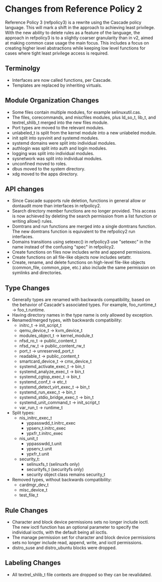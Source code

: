 # Changes from Reference Policy 2

Reference Policy 3 (refpolicy3) is a rewrite using the Cascade policy language.
This will mark a shift in the approach to achieving least privilege.  With the
new ability to delete rules as a feature of the language, the approach in
refpolicy3 is to a slightly coarser granularity than in v2, aimed at making
common case usage the main focus.  This includes a focus on creating higher
level abstractions while keeping low level functions for cases where tight
least privilege access is required.

## Terminolgy

* Interfaces are now called functions, per Cascade.
* Templates are replaced by inheriting virtuals.

## Module Organization Changes

* Some files contain multiple modules, for example selinuxutil.cas.
* The files, corecommands, and miscfiles modules, plus ld_so_t, lib_t, and textrel_shlib_t
  merged into the new files module.
* Port types are moved to the relevant modules.
* unlabeled_t is split from the kernel module into a new unlabeled module.
* init split into sysvinit and systemd modules.
* systemd domains were split into individual modules.
* authlogin was split into auth and login modules.
* logging was split into individual modules.
* sysnetwork was split into individual modules.
* unconfined moved to roles.
* dbus moved to the system directory.
* xdg moved to the apps directory.

## API changes

* Since Cascade supports rule deletion, functions in general allow or dontaudit more
  than interfaces in refpolicy2.
* Search directory member functions are no longer provided.  This access is now
  achieved by deleting the search permission from a list function or writing
  allow() rules.
* Domtrans and run functions are merged into a single domtrans function.  The
  new domtrans function is equivalent to the refpolicy2 run interfaces.
* Domains transitions using setexec() in refpolicy3 use "setexec" in the name
  instead of the confusing "spec" in refpolicy2.
* Create functions on files now includes write and append permissions.
* Create functions on all file-like objects now includes setattr.
* Create, rename, and delete functions on high-level file-like objects (common_file,
  common_pipe, etc.) also include the same permission on symlinks and directories.

## Type Changes

* Generally types are renamed with backwards compatibility, based on the
  behavior of Cascade's associated types.  For example, foo_runtime_t ->
  foo_t.runtime.
* Having directory names in the type name is only allowed by exception.
* Renamed/merged types, with backwards compatibility:
  * initrc_t -> init_script_t
  * qemu_device_t -> kvm_device_t
  * modules_object_t -> kernel_module_t
  * nfsd_ro_t -> public_content_t
  * nfsd_rw_t -> public_content_rw_t
  * port_t -> unreserved_port_t
  * readable_t -> public_content_t
  * smartcard_device_t -> cmx_device_t
  * systemd_activate_exec_t -> bin_t
  * systemd_analyze_exec_t -> bin_t
  * systemd_cgtop_exec_t -> bin_t
  * systemd_conf_t -> etc_t
  * systemd_detect_virt_exec_t -> bin_t
  * systemd_run_exec_t -> bin_t
  * systemd_stdio_bridge_exec_t -> bin_t
  * systemd_unit_command_t -> init_script_t
  * var_run_t -> runtime_t
* Split types:
  * nis_initrc_exec_t
    * yppasswdd_t.initrc_exec
    * ypserv_t.initrc_exec
    * ypxfr_t.initrc_exec
  * nis_unit_t
    * yppasswdd_t.unit
    * ypserv_t.unit
    * ypxfr_t.unit
  * security_t:
    * selinuxfs_t (selinuxfs only)
    * securityfs_t (securityfs only)
    * security object class remains security_t
* Removed types, without backwards compatibility:
  * cardmgr_dev_t
  * misc_device_t
  * test_file_t

## Rule Changes

* Character and block device permissions sets no longer include ioctl.
  The new ioctl function has an optional parameter to specify the individual
  ioctls, with the default being all ioctls.
* The manage permission set for character and block device permissions sets
  no longer include read, append, write, and ioctl permissions.
* distro_suse and distro_ubuntu blocks were dropped.

## Labeling Changes

* All textrel_shlib_t file contexts are dropped so they can be revalidated.
